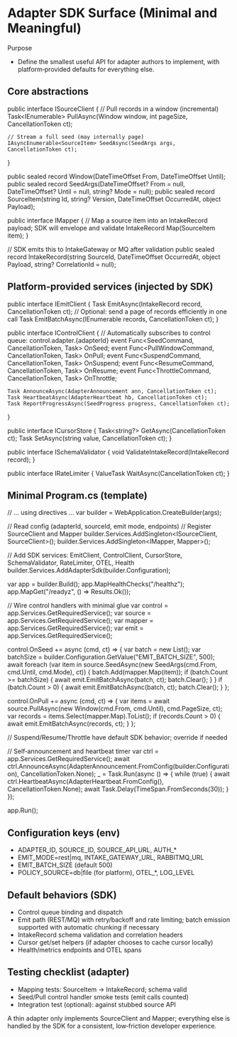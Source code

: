# Adapter SDK Surface (Minimal and Meaningful)

Purpose
- Define the smallest useful API for adapter authors to implement, with platform‑provided defaults for everything else.

## Core abstractions

public interface ISourceClient {
    // Pull records in a window (incremental)
    Task<IEnumerable<SourceItem>> PullAsync(Window window, int pageSize, CancellationToken ct);

    // Stream a full seed (may internally page)
    IAsyncEnumerable<SourceItem> SeedAsync(SeedArgs args, CancellationToken ct);
}

public sealed record Window(DateTimeOffset From, DateTimeOffset Until);
public sealed record SeedArgs(DateTimeOffset? From = null, DateTimeOffset? Until = null, string? Mode = null);
public sealed record SourceItem(string Id, string? Version, DateTimeOffset OccurredAt, object Payload);

public interface IMapper {
    // Map a source item into an IntakeRecord payload; SDK will envelope and validate
    IntakeRecord Map(SourceItem item);
}

// SDK emits this to IntakeGateway or MQ after validation
public sealed record IntakeRecord(string SourceId, DateTimeOffset OccurredAt, object Payload, string? CorrelationId = null);

## Platform‑provided services (injected by SDK)

public interface IEmitClient {
    Task EmitAsync(IntakeRecord record, CancellationToken ct);
    // Optional: send a page of records efficiently in one call
    Task EmitBatchAsync(IEnumerable<IntakeRecord> records, CancellationToken ct);
}

public interface IControlClient {
    // Automatically subscribes to control queue: control.adapter.{adapterId}
    event Func<SeedCommand, CancellationToken, Task> OnSeed;
    event Func<PullWindowCommand, CancellationToken, Task> OnPull;
    event Func<SuspendCommand, CancellationToken, Task> OnSuspend;
    event Func<ResumeCommand, CancellationToken, Task> OnResume;
    event Func<ThrottleCommand, CancellationToken, Task> OnThrottle;

    Task AnnounceAsync(AdapterAnnouncement ann, CancellationToken ct);
    Task HeartbeatAsync(AdapterHeartbeat hb, CancellationToken ct);
    Task ReportProgressAsync(SeedProgress progress, CancellationToken ct);
}

public interface ICursorStore {
    Task<string?> GetAsync(CancellationToken ct);
    Task SetAsync(string value, CancellationToken ct);
}

public interface ISchemaValidator {
    void ValidateIntakeRecord(IntakeRecord record);
}

public interface IRateLimiter {
    ValueTask WaitAsync(CancellationToken ct);
}

## Minimal Program.cs (template)

// ... using directives ...
var builder = WebApplication.CreateBuilder(args);

// Read config (adapterId, sourceId, emit mode, endpoints)
// Register SourceClient and Mapper
builder.Services.AddSingleton<ISourceClient, SourceClient>();
builder.Services.AddSingleton<IMapper, Mapper>();

// Add SDK services: EmitClient, ControlClient, CursorStore, SchemaValidator, RateLimiter, OTEL, Health
builder.Services.AddAdapterSdk(builder.Configuration);

var app = builder.Build();
app.MapHealthChecks("/healthz");
app.MapGet("/readyz", () => Results.Ok());

// Wire control handlers with minimal glue
var control = app.Services.GetRequiredService<IControlClient>();
var source = app.Services.GetRequiredService<ISourceClient>();
var mapper = app.Services.GetRequiredService<IMapper>();
var emit = app.Services.GetRequiredService<IEmitClient>();

control.OnSeed += async (cmd, ct) => {
    var batch = new List<IntakeRecord>();
    var batchSize = builder.Configuration.GetValue<int>("EMIT_BATCH_SIZE", 500);
    await foreach (var item in source.SeedAsync(new SeedArgs(cmd.From, cmd.Until, cmd.Mode), ct)) {
        batch.Add(mapper.Map(item));
        if (batch.Count >= batchSize) { await emit.EmitBatchAsync(batch, ct); batch.Clear(); }
    }
    if (batch.Count > 0) { await emit.EmitBatchAsync(batch, ct); batch.Clear(); }
};

control.OnPull += async (cmd, ct) => {
    var items = await source.PullAsync(new Window(cmd.From, cmd.Until), cmd.PageSize, ct);
    var records = items.Select(mapper.Map).ToList();
    if (records.Count > 0) { await emit.EmitBatchAsync(records, ct); }
};

// Suspend/Resume/Throttle have default SDK behavior; override if needed

// Self‑announcement and heartbeat timer
var ctrl = app.Services.GetRequiredService<IControlClient>();
await ctrl.AnnounceAsync(AdapterAnnouncement.FromConfig(builder.Configuration), CancellationToken.None);
_ = Task.Run(async () => {
    while (true) { await ctrl.HeartbeatAsync(AdapterHeartbeat.FromConfig(), CancellationToken.None); await Task.Delay(TimeSpan.FromSeconds(30)); }
});

app.Run();

## Configuration keys (env)
- ADAPTER_ID, SOURCE_ID, SOURCE_API_URL, AUTH_*
- EMIT_MODE=rest|mq, INTAKE_GATEWAY_URL, RABBITMQ_URL
- EMIT_BATCH_SIZE (default 500)
- POLICY_SOURCE=db|file (for platform), OTEL_*, LOG_LEVEL

## Default behaviors (SDK)
- Control queue binding and dispatch
- Emit path (REST/MQ) with retry/backoff and rate limiting; batch emission supported with automatic chunking if necessary
- IntakeRecord schema validation and correlation headers
- Cursor get/set helpers (if adapter chooses to cache cursor locally)
- Health/metrics endpoints and OTEL spans

## Testing checklist (adapter)
- Mapping tests: SourceItem → IntakeRecord; schema valid
- Seed/Pull control handler smoke tests (emit calls counted)
- Integration test (optional): against stubbed source API

A thin adapter only implements SourceClient and Mapper; everything else is handled by the SDK for a consistent, low‑friction developer experience.
